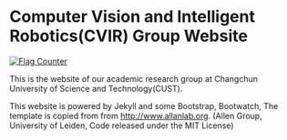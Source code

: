 # Computer Vision and Intelligent Robotics(CVIR) Group Website
<a href="https://info.flagcounter.com/Rx3i"><img src="https://s11.flagcounter.com/map/Rx3i/size_s/txt_000000/border_CCCCCC/pageviews_1/viewers_3/flags_0/" alt="Flag Counter" border="0"></a>

This is the website of our academic research group at Changchun University of Science and Technology(CUST).

This website is powered by Jekyll and some Bootstrap, Bootwatch, The template is copied from from http://www.allanlab.org. (Allen Group, University of Leiden, Code released under the MIT License)
